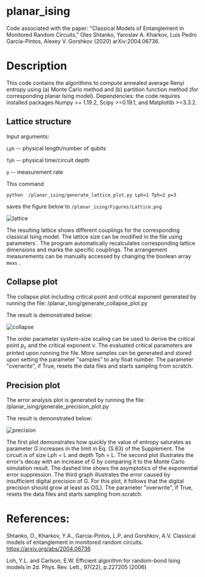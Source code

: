 # planar_ising
Code associated with the paper: "Classical Models of Entanglement in Monitored Random Circuits," Oles Shtanko, Yaroslav A. Kharkov, Luis Pedro García-Pintos, Alexey V. Gorshkov (2020) arXiv:2004.06736.

# Description

This code contains the algorithms to compute annealed average Renyi entropy using (a) Monte Carlo method and (b) partition function method (for corresponding planar Ising model). Dependencies: the code requires installed packages Numpy >= 1.19.2, Scipy >=0.19.1, and Matplotlib >=3.3.2.

## Lattice structure

Input arguments:

 ```Lph```  -- physical length/number of qubits 
 
 ```Tph```  -- physical time/circuit depth
 
 ```p```     --  measurement rate 
 
 
This command

```python  /planar_ising/generate_lattice_plot.py Lph=1 Tph=2 p=3```

saves the figure below to ```/planar_ising/Figures/Lattice.png```


![lattice](https://user-images.githubusercontent.com/35434445/100168282-f5436300-2e8e-11eb-8a9e-394e57539748.png)

The resulting lattice shows different couplings for the corresponding classical Ising model. The lattice size can be modified in the file using parameters`. The program automatically recalculates corresponding lattice dimensions and marks the specific couplings. The arrangement measurements can be manually accessed by changing the boolean array ```meas``` .

## Collapse plot

The collapse plot including critical point and critical exponent generated by running the file: /planar_ising/generate_collapse_plot.py


The result is demonstrated below:

![collapse](https://user-images.githubusercontent.com/35434445/100168407-2fad0000-2e8f-11eb-9eaa-f7ba5dc3fb8e.png)

The order parameter system-size scaling can be used to derive the critical point $p_c$ and the critical exponent $\nu$. The evaluated critical parameters are printed upon running the file. More samples can be generated and stored upon setting the parameter "samples" to any float number. The parameter "overwrite", if True, resets the data files and starts sampling from scratch.

## Precision plot

The error analysis plot is generated by running the file: /planar_ising/generate_precision_plot.py

The result is demonstrated below:

![precision](https://user-images.githubusercontent.com/35434445/100168588-8c101f80-2e8f-11eb-8008-7b8c80f2cb4b.png)

The first plot demonstrates how quickly the value of entropy saturates as parameter G increases in the limit in Eq. (S.63) of the Supplement. The circuit is of size Lph = L and depth Tph = L. The second plot illustrates the error's decay with an increase of G by comparing it to the Monte Carlo simulation result. The dashed line shows the asymptotics of the exponential error suppression. The third graph illustrates the error caused by insufficient digital precision of G. For this plot, it follows that the digital precision should grow at least as O(L). The parameter "overwrite", if True, resets the data files and starts sampling from scratch.

# References:

Shtanko, O., Kharkov, Y.A., García-Pintos, L.P. and Gorshkov, A.V. Classical models of entanglement in monitored random circuits. https://arxiv.org/abs/2004.06736

Loh, Y.L. and Carlson, E.W. Efficient algorithm for random-bond Ising models in 2d. Phys. Rev. Lett., 97(22), p.227205 (2006)

